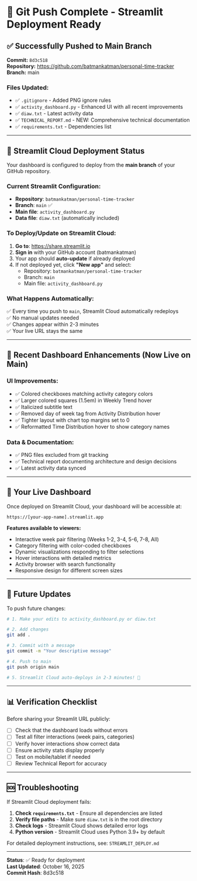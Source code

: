 # 🎉 Git Push Complete - Streamlit Deployment Ready

## ✅ Successfully Pushed to Main Branch

**Commit:** `8d3c518`  
**Repository:** https://github.com/batmankatman/personal-time-tracker  
**Branch:** main

### Files Updated:
- ✅ `.gitignore` - Added PNG ignore rules
- ✅ `activity_dashboard.py` - Enhanced UI with all recent improvements
- ✅ `diaw.txt` - Latest activity data
- ✅ `TECHNICAL_REPORT.md` - NEW: Comprehensive technical documentation
- ✅ `requirements.txt` - Dependencies list

---

## 🚀 Streamlit Cloud Deployment Status

Your dashboard is configured to deploy from the **main branch** of your GitHub repository.

### Current Streamlit Configuration:
- **Repository**: `batmankatman/personal-time-tracker`
- **Branch**: `main` ✅
- **Main file**: `activity_dashboard.py`
- **Data file**: `diaw.txt` (automatically included)

### To Deploy/Update on Streamlit Cloud:

1. **Go to**: https://share.streamlit.io
2. **Sign in** with your GitHub account (batmankatman)
3. Your app should **auto-update** if already deployed
4. If not deployed yet, click **"New app"** and select:
   - Repository: `batmankatman/personal-time-tracker`
   - Branch: `main`
   - Main file: `activity_dashboard.py`

### What Happens Automatically:
✅ Every time you push to `main`, Streamlit Cloud automatically redeploys  
✅ No manual updates needed  
✅ Changes appear within 2-3 minutes  
✅ Your live URL stays the same  

---

## 🎨 Recent Dashboard Enhancements (Now Live on Main)

### UI Improvements:
- ✅ Colored checkboxes matching activity category colors
- ✅ Larger colored squares (1.5em) in Weekly Trend hover
- ✅ Italicized subtitle text
- ✅ Removed day of week tag from Activity Distribution hover
- ✅ Tighter layout with chart top margins set to 0
- ✅ Reformatted Time Distribution hover to show category names

### Data & Documentation:
- ✅ PNG files excluded from git tracking
- ✅ Technical report documenting architecture and design decisions
- ✅ Latest activity data synced

---

## 📱 Your Live Dashboard

Once deployed on Streamlit Cloud, your dashboard will be accessible at:

```
https://[your-app-name].streamlit.app
```

**Features available to viewers:**
- Interactive week pair filtering (Weeks 1-2, 3-4, 5-6, 7-8, All)
- Category filtering with color-coded checkboxes
- Dynamic visualizations responding to filter selections
- Hover interactions with detailed metrics
- Activity browser with search functionality
- Responsive design for different screen sizes

---

## 🔄 Future Updates

To push future changes:

```bash
# 1. Make your edits to activity_dashboard.py or diaw.txt

# 2. Add changes
git add .

# 3. Commit with a message
git commit -m "Your descriptive message"

# 4. Push to main
git push origin main

# 5. Streamlit Cloud auto-deploys in 2-3 minutes! 🚀
```

---

## 📊 Verification Checklist

Before sharing your Streamlit URL publicly:

- [ ] Check that the dashboard loads without errors
- [ ] Test all filter interactions (week pairs, categories)
- [ ] Verify hover interactions show correct data
- [ ] Ensure activity stats display properly
- [ ] Test on mobile/tablet if needed
- [ ] Review Technical Report for accuracy

---

## 🆘 Troubleshooting

If Streamlit Cloud deployment fails:

1. **Check `requirements.txt`** - Ensure all dependencies are listed
2. **Verify file paths** - Make sure `diaw.txt` is in the root directory
3. **Check logs** - Streamlit Cloud shows detailed error logs
4. **Python version** - Streamlit Cloud uses Python 3.9+ by default

For detailed deployment instructions, see: `STREAMLIT_DEPLOY.md`

---

**Status**: ✅ Ready for deployment  
**Last Updated**: October 16, 2025  
**Commit Hash**: 8d3c518
